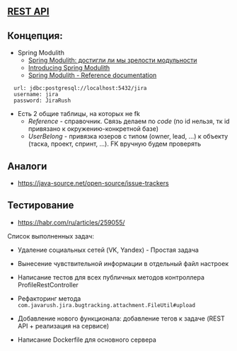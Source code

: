 ## [REST API](http://localhost:8080/doc)

## Концепция:

- Spring Modulith
    - [Spring Modulith: достигли ли мы зрелости модульности](https://habr.com/ru/post/701984/)
    - [Introducing Spring Modulith](https://spring.io/blog/2022/10/21/introducing-spring-modulith)
    - [Spring Modulith - Reference documentation](https://docs.spring.io/spring-modulith/docs/current-SNAPSHOT/reference/html/)

```
  url: jdbc:postgresql://localhost:5432/jira
  username: jira
  password: JiraRush
```

- Есть 2 общие таблицы, на которых не fk
    - _Reference_ - справочник. Связь делаем по _code_ (по id нельзя, тк id привязано к окружению-конкретной базе)
    - _UserBelong_ - привязка юзеров с типом (owner, lead, ...) к объекту (таска, проект, спринт, ...). FK вручную будем
      проверять

## Аналоги

- https://java-source.net/open-source/issue-trackers

## Тестирование

- https://habr.com/ru/articles/259055/

Список выполненных задач:

- Удаление социальных сетей (VK, Yandex) - Простая задача

- Вынесение чувствительной информации в отдельный файл настроек

- Написание тестов для всех публичных методов контроллера ProfileRestController

- Рефакторинг метода `com.javarush.jira.bugtracking.attachment.FileUtil#upload`

- Добавление нового функционала: добавление тегов к задаче (REST API + реализация на сервисе)

- Написание Dockerfile для основного сервера

